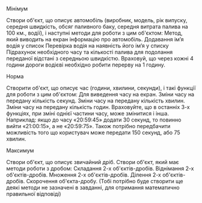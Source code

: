 Мінімум

  Створи об'єкт, що описує автомобіль (виробник, модель, рік випуску, середня швидкість, обсяг паливного баку, середня витрата палива на 100 км., водії), і наступні методи для роботи з цим об'єктом:
  Метод, який виводить на екран інформацію про автомобіль.
  Додавання ім’я водія у список
  Перевірка водія на наявність його ім’я у списку
  Підрахунок необхідного часу та кількості палива для подолання переданої відстані з середньою швидкістю. Враховуй, що через кожні 4 години дороги водієві необхідно робити перерву на 1 годину. 

Норма

  Створити об'єкт, що описує час (години, хвилини, секунди), і такі функції для роботи з цим об'єктом:
  Для виведення часу на екран.
  Зміни часу на передану кількість секунд.
  Зміни часу на передану кількість хвилин.
  Зміни часу на передану кількість годин.
  Враховуйте, що в останніх 3-х функціях, при зміні однієї частини часу, може змінитися і інша. Наприклад: якщо до часу «20:59:45» додати 30 секунд, то повинно вийти «21:00:15», а не «20:59:75». Також потрібно передбачити можливість того що користувач може передати 150 секунд, або 75 хвилин.

Максимум

  Створи об'єкт, що описує звичайний дріб. Створи об'єкт, який має методи роботи з дробом:
  Складання 2-х об'єктів-дробів.
  Віднімання 2-х об'єктів-дробів.
  Множення 2-х об'єктів-дробів.
  Ділення 2-х об'єктів-дробів.
  Скорочення об'єкта-дробу.
  (Тобі потрібно буде створити ще деякі методи не зазначені в завданні, для отримання математично правильної відповіді)